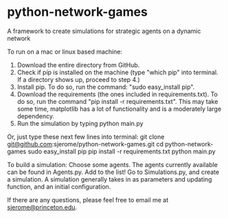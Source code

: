 python-network-games
====================

A framework to create simulations for strategic agents on a dynamic network <br />

To run on a mac or linux based machine: 
1) Download the entire directory from GitHub. 
2) Check if pip is installed on the machine (type "which pip" into terminal. If a directory shows up, proceed to step 4.) 
3) Install pip. To do so, run the command: "sudo easy_install pip". 
4) Download the requirements (the ones included in requirements.txt). To do so, run the command "pip install -r requirements.txt". This may take some time, matplotlib has a lot of functionality and is a moderately large dependency. 
5) Run the simulation by typing python main.py 

Or, just type these next few lines into terminal: 
git clone git@github.com:sjerome/python-network-games.git 
cd python-network-games 
sudo easy_install pip 
pip install -r requirements.txt 
python main.py 

To build a simulation:
Choose some agents. The agents currently available can be found in Agents.py. Add to the list!
Go to Simulations.py, and create a simulation. A simulation generally takes in as parameters and updating function,
and an initial configuration. 

If there are any questions, please feel free to email me at sjerome@princeton.edu.
